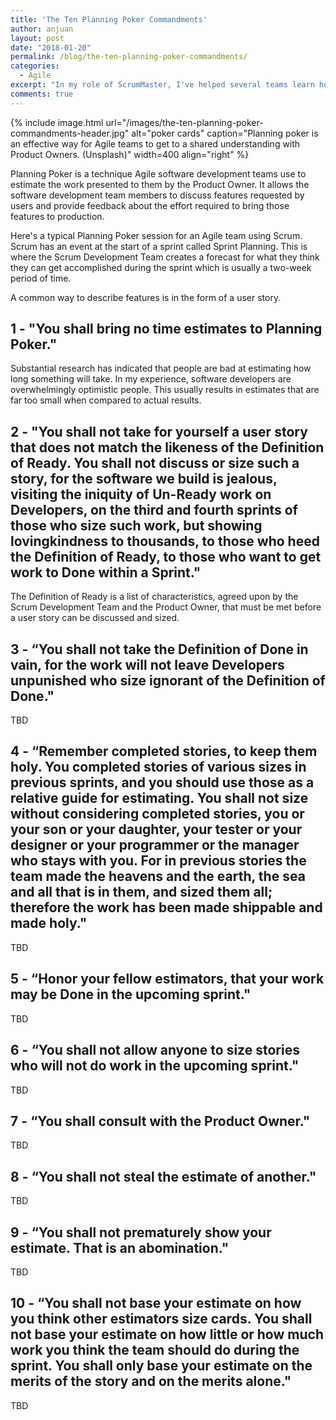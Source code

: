 ```yaml
---
title: 'The Ten Planning Poker Commandments'
author: anjuan
layout: post
date: "2018-01-20"
permalink: /blog/the-ten-planning-poker-commandments/
categories:
  - Agile
excerpt: "In my role of ScrumMaster, I've helped several teams learn how to use Planning Poker to size user stories. This post distills the lessons I've shared over the years."
comments: true
---
```


{% include image.html url="/images/the-ten-planning-poker-commandments-header.jpg" alt="poker cards" caption="Planning poker is an effective way for Agile teams to get to a shared understanding with Product Owners. (Unsplash)" width=400 align="right" %}

Planning Poker is a technique Agile software development teams use to estimate the work presented to them by the Product Owner. It allows the software development team members to discuss features requested by users and provide feedback about the effort required to bring those features to production.

Here's a typical Planning Poker session for an Agile team using Scrum. Scrum has an event at the start of a sprint called Sprint Planning. This is where the Scrum Development Team creates a forecast for what they think they can get accomplished during the sprint which is usually a two-week period of time.

A common way to describe features is in the form of a user story. 

## 1 - "You shall bring no time estimates to Planning Poker."

Substantial research has indicated that people are bad at estimating how long something will take. In my experience, software developers are overwhelmingly optimistic people. This usually results in estimates that are far too small when compared to actual results.

## 2 - "You shall not take for yourself a user story that does not match the likeness of the Definition of Ready. You shall not discuss or size such a story, for the software we build is jealous, visiting the iniquity of Un-Ready work on Developers, on the third and fourth sprints of those who size such work, but showing lovingkindness to thousands, to those who heed the Definition of Ready, to those who want to get work to Done within a Sprint."

The Definition of Ready is a list of characteristics, agreed upon by the Scrum Development Team and the Product Owner, that must be met before a user story can be discussed and sized.

## 3 - “You shall not take the Definition of Done in vain, for the work will not leave Developers unpunished who size ignorant of the Definition of Done."

TBD

## 4 - “Remember completed stories, to keep them holy. You completed stories of various sizes in previous sprints, and you should use those as a relative guide for estimating. You shall not size without considering completed stories, you or your son or your daughter, your tester or your designer or your programmer or the manager who stays with you. For in previous stories the team made the heavens and the earth, the sea and all that is in them, and sized them all; therefore the work has been made shippable and made holy."

TBD

## 5 - “Honor your fellow estimators, that your work may be Done in the upcoming sprint."

TBD

## 6 - “You shall not allow anyone to size stories who will not do work in the upcoming sprint."

TBD

## 7 - “You shall consult with the Product Owner."

TBD

## 8 - “You shall not steal the estimate of another."

TBD

## 9 - “You shall not prematurely show your estimate. That is an abomination."

TBD

## 10 - “You shall not base your estimate on how you think other estimators size cards. You shall not base your estimate on how little or how much work you think the team should do during the sprint. You shall only base your estimate on the merits of the story and on the merits alone."

TBD